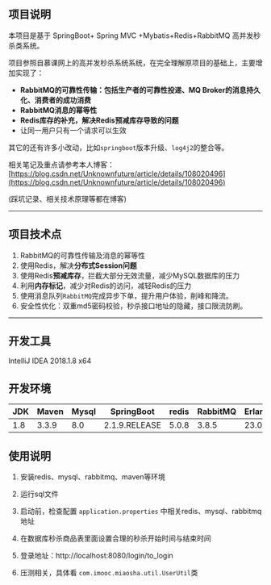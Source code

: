 ## 项目说明

本项目是基于 SpringBoot+ Spring MVC +Mybatis+Redis+RabbitMQ 高并发秒杀类系统。

项目参照自慕课网上的高并发秒杀系统系统，在完全理解原项目的基础上，主要增加实现了：

- **RabbitMQ的可靠性传输：包括生产者的可靠性投递、MQ Broker的消息持久化、消费者的成功消费** 
- **RabbitMQ消息的幂等性**
- **Redis库存的补充，解决Redis预减库存导致的问题**
- 让同一用户只有一个请求可以生效

其它的还有许多小改动，比如`springboot`版本升级、`log4j2`的整合等。

相关笔记及重点请参考本人博客：[https://blog.csdn.net/Unknownfuture/article/details/108020496](https://blog.csdn.net/Unknownfuture/article/details/108020496)

(踩坑记录、相关技术原理等都在博客)

------------

## 项目技术点

1. RabbitMQ的可靠性传输及消息的幂等性
2. 使用Redis，解决**分布式Session问题**
3. 使用Redis**预减库存**，拦截大部分无效流量，减少MySQL数据库的压力
4. 利用**内存标记**，减少对Redis的访问，减轻Redis的压力
5. 使用消息队列`RabbitMQ`完成异步下单，提升用户体验，削峰和降流。
6. 安全性优化：双重md5密码校验，秒杀接口地址的隐藏，接口限流防刷。

-------------

## 开发工具

IntelliJ IDEA 2018.1.8 x64

## 开发环境

| JDK  | Maven | Mysql | SpringBoot    | redis | RabbitMQ | Erlang |
| ---- | ----- | ----- | ------------- | ----- | -------- | ------ |
| 1.8  | 3.3.9 | 8.0   | 2.1.9.RELEASE | 5.0.8 | 3.8.5    | 23.0.2 |



## 使用说明

1. 安装redis、mysql、rabbitmq、maven等环境

2. 运行sql文件

3. 启动前，检查配置 `application.properties` 中相关redis、mysql、rabbitmq地址

4. 在数据库秒杀商品表里面设置合理的秒杀开始时间与结束时间

5. 登录地址：http://localhost:8080/login/to_login

6. 压测相关，具体看 `com.imooc.miaosha.util.UserUtil`类

   

   



